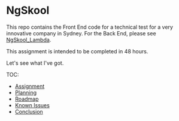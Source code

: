 # NgSkool

This repo contains the Front End code for a technical test for a very innovative company in Sydney. For the Back End, please see [NgSkool_Lambda](https://github.com/jacktator/NgSkool_Lambda).

This assignment is intended to be completed in 48 hours.

Let's see what I've got.

TOC:

- [Assignment](./docs/assignment.md)
- [Planning](./docs/planning.md)
- [Roadmap](./docs/roadmap.md)
- [Known Issues](./docs/issues.md)
- [Conclusion](./docs/conclusion.md)
